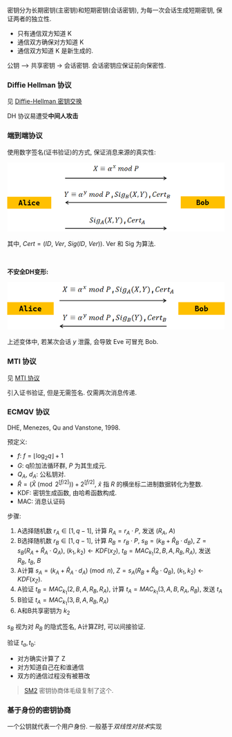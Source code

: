 密钥分为长期密钥(主密钥)和短期密钥(会话密钥), 为每一次会话生成短期密钥, 保证两者的独立性.
- 只有通信双方知道 K
- 通信双方确保对方知道 K
- 通信双方知道 K 是新生成的.

公钥 –> 共享密钥 -> 会话密钥. 会话密钥应保证前向保密性.

### Diffie Hellman 协议

见 [Diffie-Hellman 密钥交换](../../公钥密码/Diffie-Hellman%20密钥交换.md)

DH 协议易遭受**中间人攻击**

### 端到端协议

使用数字签名(证书验证)的方式, 保证消息来源的真实性:

![|500](../../../attach/Pasted%20image%2020231015134438.png)

其中, $Cert=(ID,\ Ver,\ Sig(ID,\ Ver))$. Ver 和 Sig 为算法.

<br>

**不安全DH变形:**

![|450](../../../attach/Pasted%20image%2020231015151353.png)

上述变体中, 若某次会话 $y$ 泄露, 会导致 Eve 可冒充 Bob.
 
### MTI 协议

见 [MTI 协议](../../公钥密码/MTI%20协议.md)

引入证书验证, 但是无需签名. 仅需两次消息传递.

### ECMQV 协议

DHE, Menezes, Qu and Vanstone, 1998.

预定义:

- $f$: $f=\lfloor \log_{2}q\rfloor + 1$
- $G$: q阶加法循环群, $P$ 为其生成元.
- $Q_{A},\ d_{A}$: 公私钥对.
- $\hat{R}=(\hat{X}\pmod {2^{[f/2]}})+2^{[f/2]}$, $\hat{x}$ 指 $R$ 的横坐标二进制数据转化为整数.
- KDF: 密钥生成函数, 由哈希函数构成.
- MAC: 消息认证码

步骤:

1. A选择随机数 $r_{A}\in[1,q-1]$, 计算 $R_{A}=r_{A}\cdot P$, 发送 $(R_{A},\ A)$
2. B选择随机数 $r_{B}\in[1,q-1]$, 计算 $R_{B}=r_{B}\cdot P$, $s_{B}=(k_{B}+\hat{R}_{B}\cdot d_{B})$, $Z=s_{B}(R_{A}+\hat{R}_{A}\cdot Q_{A})$, $(k_{1},k_{2})\leftarrow KDF(x_{Z})$, $t_{B}=MAC_{k_{1}}(2,B,A,R_{B},R_{A})$, 发送 $R_{B},\ t_{B},\ B$
3. A计算 $s_{A}=(k_{A}+\hat{R}_{A}\cdot d_{A})\pmod n$, $Z=s_{A}(R_{B}+\hat{R}_{B}\cdot Q_{B})$, $(k_{1},k_{2})\leftarrow KDF(x_{Z})$.
4. A验证 $t_{B}=MAC_{k_{1}}(2,B,A,R_{B},R_{A})$, 计算 $t_{A}=MAC_{k_{1}}(3,A,B,R_{A},R_{B})$, 发送 $t_{A}$
5. B验证 $t_{A}=MAC_{k_{1}}(3,B,A,R_{B},R_{A})$
6. A和B共享密钥为 $k_{2}$

$s_{B}$ 视为对 $R_{B}$ 的隐式签名, A计算Z时, 可以间接验证.

验证 $t_{a}, t_{b}$:
- 对方确实计算了 Z
- 对方知道自己在和谁通信
- 双方的通信过程没有被篡改


> [SM2](../../公钥密码/ECC/SM2.md) 密钥协商体毛级复制了这个.

### 基于身份的密钥协商

一个公钥就代表一个用户身份. 一般基于*双线性对技术*实现
